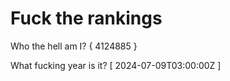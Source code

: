 # Fuck the rankings

Who the hell am I?
{ 4124885 }

What fucking year is it?
[ 2024-07-09T03:00:00Z ]
